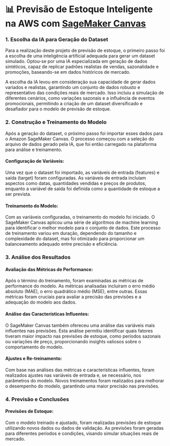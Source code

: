 # 📊 Previsão de Estoque Inteligente na AWS com [SageMaker Canvas](https://aws.amazon.com/pt/sagemaker/canvas/)

### 1. Escolha da IA para Geração do Dataset

Para a realização deste projeto de previsão de estoque, o primeiro passo foi a escolha de uma inteligência artificial adequada para gerar um dataset simulado. Optou-se por uma IA especializada em geração de dados sintéticos, capaz de replicar padrões realistas de vendas, sazonalidade e promoções, baseando-se em dados históricos de mercado.

A escolha da IA levou em consideração sua capacidade de gerar dados variados e realistas, garantindo um conjunto de dados robusto e representativo das condições reais de mercado. Isso incluiu a simulação de diferentes cenários, como variações sazonais e a influência de eventos promocionais, permitindo a criação de um dataset diversificado e desafiador para o modelo de previsão de estoque.

### 2. Construção e Treinamento do Modelo

Após a geração do dataset, o próximo passo foi importar esses dados para o Amazon SageMaker Canvas. O processo começou com a seleção do arquivo de dados gerado pela IA, que foi então carregado na plataforma para análise e treinamento.

#### Configuração de Variáveis:
Uma vez que o dataset foi importado, as variáveis de entrada (features) e saída (target) foram configuradas. As variáveis de entrada incluíam aspectos como datas, quantidades vendidas e preços de produtos, enquanto a variável de saída foi definida como a quantidade de estoque a ser prevista.

#### Treinamento do Modelo:
Com as variáveis configuradas, o treinamento do modelo foi iniciado. O SageMaker Canvas aplicou uma série de algoritmos de machine learning para identificar o melhor modelo para o conjunto de dados. Este processo de treinamento variou em duração, dependendo do tamanho e complexidade do dataset, mas foi otimizado para proporcionar um balanceamento adequado entre precisão e eficiência.

### 3. Análise dos Resultados

#### Avaliação das Métricas de Performance:
Após o término do treinamento, foram examinadas as métricas de performance do modelo. As métricas analisadas incluíram o erro médio absoluto (MAE), o erro quadrático médio (MSE), entre outras. Essas métricas foram cruciais para avaliar a precisão das previsões e a adequação do modelo aos dados.

#### Análise das Características Influentes:
O SageMaker Canvas também ofereceu uma análise das variáveis mais influentes nas previsões. Esta análise permitiu identificar quais fatores tiveram maior impacto nas previsões de estoque, como períodos sazonais ou variações de preço, proporcionando insights valiosos sobre o comportamento do modelo.

#### Ajustes e Re-treinamento:
Com base nas análises das métricas e características influentes, foram realizados ajustes nas variáveis de entrada e, se necessário, nos parâmetros do modelo. Novos treinamentos foram realizados para melhorar o desempenho do modelo, garantindo uma maior precisão nas previsões.

### 4. Previsão e Conclusões

#### Previsões de Estoque:
Com o modelo treinado e ajustado, foram realizadas previsões de estoque utilizando novos dados ou dados de validação. As previsões foram geradas para diferentes períodos e condições, visando simular situações reais de mercado.
